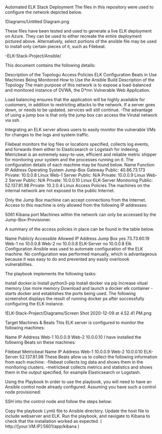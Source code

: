 Automated ELK Stack Deployment
The files in this repository were used to configure the network depicted below.

!Diagrams/Untitled Diagram.png

These files have been tested and used to generate a live ELK deployment on Azure. They can be used to either recreate the entire deployment pictured above. Alternatively, select portions of the ansible file may be used to install only certain pieces of it, such as Filebeat.

-ELK-Stack-Project/Ansible/

This document contains the following details:

Description of the Topologu
Access Policies
ELK Configuration
Beats in Use
Machines Being Monitored
How to Use the Ansible Build
Description of the Topology
The main purpose of this network is to expose a load-balanced and monitored instance of DVWA, the D*mn Vulnerable Web Application.

Load balancing ensures that the application will be highly available for customers, in addition to restricting attacks to the network. If a server goes down, or needs to be updated, services will still continue. -The advantage of using a jump box is that only the jump box can access the Virutal network via ssh.

Integrating an ELK server allows users to easily monitor the vulnerable VMs for changes to the logs and system traffic.

Filebeat monitors the log files or locations specified, collects log events, and forwards them either to Elasticsearch or Logstash for indexing.
Metricbeat is an extremely easy-to-use, efficient and reliable metric shipper for monitoring your system and the processes running on it. The configuration details of each machine may be found below.
Name	Function	IP Address	Operating System
Jump-Box	Gateway	Public: 40.86.73.173 Private: 10.0.0.8	Linux
Web-1	Server	Public: N/A Private: 10.0.0.9	Linux
Web-2	Server	Public: N/A Private: 10.0.0.10	Linux
ELK-Server	Monitoring	Public: 52.137.81.98 Private: 10.2.0.4	Linux
Access Policies
The machines on the internal network are not exposed to the public Internet.

Only the Jump Box machine can accept connections from the Internet. Access to this machine is only allowed from the following IP addresses:

5061 Kibana port
Machines within the network can only be accessed by the Jump-Box-Provisioner.

A summary of the access policies in place can be found in the table below.

Name	Publicly Accessible	Allowed IP Address
Jump Box	yes	73.73.60.19
Web-1	no	10.0.0.8
Web-2	no	10.0.0.8
ELK-Server	no	10.0.0.8
Elk Configuration
Ansible was used to automate configuration of the ELK machine. No configuration was performed manually, which is advantageous because it was easy to do and prevented any easily overloook vulnerablities.

The playbook implements the following tasks:

Install docker.io
Install python3-pip
Install docker via pip
Increase vitual memory
Use more memory
Download and launch a docker elk container - starts docker and establishes the ports being used.
The following screenshot displays the result of running docker ps after successfully configuring the ELK instance.

!ELK-Stack-Project/Diagrams/Screen Shot 2020-12-09 at 4.52.41 PM.png

Target Machines & Beats
This ELK server is configured to monitor the following machines:

Name	IP Address
Web-1	10.0.0.9
Web-2	10.0.0.10
I have installed the following Beats on these machines:

Filebeat
Metricbeat
Name	IP Address
Web-1	10.0.0.9
Web-2	10.0.0.10
ELK-Server	52.137.81.98
These Beats allow us to collect the following information from each machine: -filebeat collects log data and shows them in the monitoring clusters. -metricbeat collects metrics and statistics and shows them in the output specified, for example Elasticsearch or Logstash.

Using the Playbook
In order to use the playbook, you will need to have an Ansible control node already configured. Assuming you have such a control node provisioned:

SSH into the control node and follow the steps below:

Copy the playbook (.yml) file to Ansible directory.
Update the host file to include webserver and ELK.
Run the playbook, and navigate to Kibana to check that the installation worked as expected. ( http://[your.VM.IP]:5601/app/kibana )
